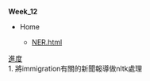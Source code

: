 <p>
  <b>Week_12</b>
  </p>
  
  <p>
  <ul type="disc">
    <li>Home</li>
    <ul type="circle">
      <li><a href="https://crystal320yu.github.io/NTU_COOL/week_12/NER.1.html">NER.html</a></li> 
        </ul>
        </ul>
        </p>
                  
<p>
     <u>進度</u><br> 
     1. 將immigration有關的新聞報導做nltk處理<br> 
     <p>